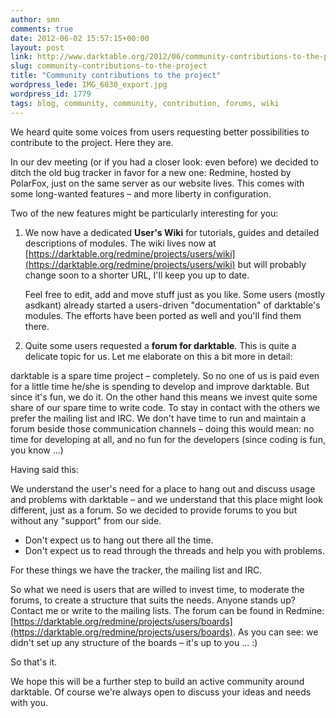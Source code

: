 ```yaml
---
author: smn
comments: true
date: 2012-06-02 15:57:15+00:00
layout: post
link: http://www.darktable.org/2012/06/community-contributions-to-the-project/
slug: community-contributions-to-the-project
title: "Community contributions to the project"
wordpress_lede: IMG_6030_export.jpg
wordpress_id: 1779
tags: blog, community, community, contribution, forums, wiki
---
```


We heard quite some voices from users requesting better possibilities to contribute to the project. Here they are.

In our dev meeting (or if you had a closer look: even before) we decided to ditch the old bug tracker in favor for a new one: Redmine, hosted by PolarFox, just on the same server as our website lives. This comes with some long-wanted features&nbsp;– and more liberty in configuration.

Two of the new features might be particularly interesting for you:

1. We now have a dedicated **User's Wiki** for tutorials, guides and detailed descriptions of modules. The wiki lives now at [https://darktable.org/redmine/projects/users/wiki](https://darktable.org/redmine/projects/users/wiki) but will probably change soon to a shorter URL, I'll keep you up to date.

    Feel free to edit, add and move stuff just as you like. Some users (mostly asdkant) already started a users-driven "documentation" of darktable's modules. The efforts have been ported as well and you'll find them there.

2. Quite some users requested a **forum for darktable**. This is quite a delicate topic for us. Let me elaborate on this a bit more in detail:

darktable is a spare time project&nbsp;– completely. So no one of us is paid even for a little time he/she is spending to develop and improve darktable. But since it's fun, we do it. On the other hand this means we invest quite some share of our spare time to write code. To stay in contact with the others we prefer the mailing list and IRC. We don't have time to run and maintain a forum beside those communication channels&nbsp;– doing this would mean: no time for developing at all, and no fun for the developers (since coding is fun, you know ...)


Having said this:

We understand the user's need for a place to hang out and discuss usage and problems with darktable&nbsp;– and we understand that this place might look different, just as a forum. So we decided to provide forums to you but without any "support" from our side.

* Don't expect us to hang out there all the time.
* Don't expect us to read through the threads and help you with problems.

For these things we have the tracker, the mailing list and IRC.

So what we need is users that are willed to invest time, to moderate the forums, to create a structure that suits the needs. Anyone stands up? Contact me or write to the mailing lists. The forum can be found in Redmine: [https://darktable.org/redmine/projects/users/boards](https://darktable.org/redmine/projects/users/boards). As you can see: we didn't set up any structure of the boards&nbsp;– it's up to you ... :)

So that's it.

We hope this will be a further step to build an active community around darktable. Of course we're always open to discuss your ideas and needs with you.
